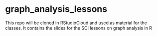 # graph_analysis_lessons

This repo will be cloned in RStudioCloud and used as material for the classes.
It contains the slides for the SCI lessons on graph analysis in R

